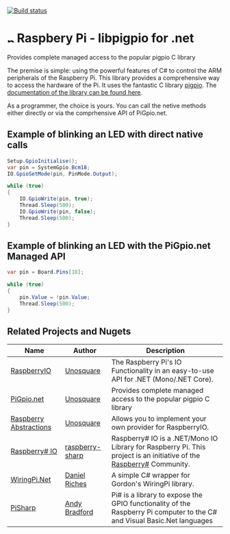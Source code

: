 [![Build status](https://ci.appveyor.com/api/projects/status/n5xt8b07j65a65tb/branch/master?svg=true)](https://ci.appveyor.com/project/geoperez/pigpio-dotnet/branch/master)

# <img src="https://raw.githubusercontent.com/unosquare/pigpio-dotnet/master/Support/pigpio-dotnet.png" alt="pgipio-dotnet" style="width:16px; height:16px" /> Raspbery Pi - libpigpio for .net
Provides complete managed access to the popular pigpio C library

The premise is simple: using the powerful features of C# to control the ARM peripherals of the Raspberry Pi. This library provides a comprehensive way to access the hardware of the Pi. It uses the fantastic C library [pigpio](https://github.com/joan2937/pigpio/). The [documentation of the library can be found here](http://abyz.me.uk/rpi/pigpio/).

As a programmer, the choice is yours. You can call the netive methods either directly or via the comprhensive API of PiGpio.net.

## Example of blinking an LED with direct native calls

```csharp
Setup.GpioInitialise();
var pin = SystemGpio.Bcm18;
IO.GpioSetMode(pin, PinMode.Output);

while (true)
{
    IO.GpioWrite(pin, true);
    Thread.Sleep(500);
    IO.GpioWrite(pin, false);
    Thread.Sleep(500);
}
```

## Example of blinking an LED with the PiGpio.net Managed API

```csharp
var pin = Board.Pins[18];

while (true)
{
    pin.Value = !pin.Value;
    Thread.Sleep(500);
}
```

## Related Projects and Nugets
| Name | Author | Description |
| ---- | ------ | ----------- |
| [RaspberryIO](https://github.com/unosquare/raspberryio) | [Unosquare](https://github.com/unosquare) | The Raspberry Pi's IO Functionality in an easy-to-use API for .NET (Mono/.NET Core). |
| [PiGpio.net](https://github.com/unosquare/pigpio-dotnet) | [Unosquare](https://github.com/unosquare) | Provides complete managed access to the popular pigpio C library |
| [Raspberry Abstractions](https://www.nuget.org/packages/Unosquare.Raspberry.Abstractions) | [Unosquare](https://www.nuget.org/profiles/Unosquare) | Allows you to implement your own provider for RaspberryIO. |
| [Raspberry# IO](https://github.com/raspberry-sharp/raspberry-sharp-io) | [raspberry-sharp](https://github.com/raspberry-sharp) | Raspberry# IO is a .NET/Mono IO Library for Raspberry Pi. This project is an initiative of the [Raspberry#](http://www.raspberry-sharp.org/) Community. |
| [WiringPi.Net](https://github.com/danriches/WiringPi.Net) | [Daniel Riches](https://github.com/danriches) | A simple C# wrapper for Gordon's WiringPi library. |
| [PiSharp](https://github.com/andycb/PiSharp) |[Andy Bradford](https://github.com/andycb) | Pi# is a library to expose the GPIO functionality of the Raspberry Pi computer to the C# and Visual Basic.Net languages |
